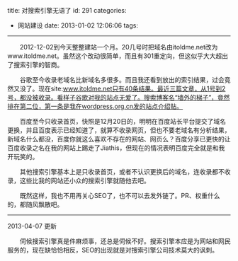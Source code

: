 title: 对搜索引擎无语了
id: 291
categories:
  - 网站建设
date: 2013-01-02 12:06:06
tags:
---

　　2012-12-02到今天整整建站一个月。20几号时把域名由itoldme.net改为www.itoldme.net。虽然这个改动很简单，而且有301重定向，但这似乎大大超出了搜索引擎的智商。

　　谷歌至今收录老域名比新域名多很多。而且我还看到放出的索引结果，过会竟然又没了。现在site:www.itoldme.net只有40条结果。最近三篇文章，从1号到2号，都没被收录。看样子谷歌对我的站点无爱了。搜索博客名“墙外的梯子”，竟然排在第二位，第一条是我在wordpress.org.cn发的站点介绍贴。

　　百度至今只收录首页，快照是12月20日的，明明在百度站长平台提交了域名更换，并且百度表示已经知道了，就算不收录网页，但也不要老域名有分析结果，新域名什么都没，百度你就这么喜欢不存在的网站、网页么？百度分享已更快的让百度收录之名在我的网站上踢走了Jiathis，但现在的情况表明百度完全就是和我开玩笑的。

　　其他搜索引擎基本上是只收录首页，或者不认识更换后的域名，连收录都不收录，这些比我的网站还小众的搜索引擎就随他去吧。

　　既然这样，我也不用再关心SEO了，也不可以去发外链了。PR、权重什么的，都随风飘散吧。

* * *

2013-04-07 更新

　　伺候搜索引擎真是件麻烦事，还总是伺候不好。搜索引擎本应是为网站和网民服务的，现在缺恰恰相反，SEO的出现就是对搜索引擎公司技术莫大的讽刺。